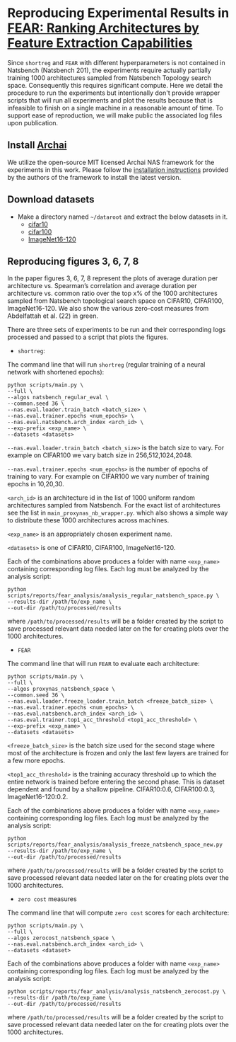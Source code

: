# Reproducing Experimental Results in [FEAR: Ranking Architectures by Feature Extraction Capabilities](anonymous)

Since `shortreg` and `FEAR` with different hyperparameters is not 
contained in Natsbench (Natsbench 201), the experiments require actually partially training 
1000 architectures sampled from Natsbench Topology search space. 
Consequently this requires significant compute. Here 
we detail the procedure to run the experiments but intentionally don't provide
wrapper scripts that will run all experiments and plot the results because
that is infeasible to finish on a single machine in a reasonable amount of time.
To support ease of reproduction, we will make public the associated 
log files upon publication.

## Install [Archai](https://github.com/microsoft/archai/tree/master/archai)
We utilize the open-source MIT licensed Archai NAS framework for the 
experiments in this work. Please follow the 
[installation instructions](https://github.com/microsoft/archai/blob/master/docs/install.md)
provided by the authors of the framework to install the latest version. 

## Download datasets
* Make a directory named `~/dataroot` and extract the below datasets in it.
  * [cifar10](https://www.cs.toronto.edu/~kriz/cifar-10-python.tar.gz)
  * [cifar100](https://www.cs.toronto.edu/~kriz/cifar-10-python.tar.gz)
  * [ImageNet16-120](https://image-net.org/download-images) 

## Reproducing figures 3, 6, 7, 8

In the paper figures 3, 6, 7, 8 represent the plots of average duration 
per architecture vs. Spearman’s correlation and 
average duration per architecture vs. common ratio over the top x% of the 
1000 architectures sampled from Natsbench topological search space on 
CIFAR10, CIFAR100, ImageNet16-120. We also show the various zero-cost 
measures from Abdelfattah et al. (22) in green. 

There are three sets of experiments to be run and their corresponding
logs processed and passed to a script that plots the figures.

* `shortreg`: 

The command line that will run `shortreg` (regular training of a neural network with shortened epochs):

```
python scripts/main.py \
--full \
--algos natsbench_regular_eval \
--common.seed 36 \
--nas.eval.loader.train_batch <batch_size> \
--nas.eval.trainer.epochs <num_epochs> \
--nas.eval.natsbench.arch_index <arch_id> \
--exp-prefix <exp_name> \
--datasets <datasets>
```

`--nas.eval.loader.train_batch <batch_size>` is the batch size to vary. For example on
CIFAR100 we vary batch size in 256,512,1024,2048.

`--nas.eval.trainer.epochs <num_epochs>` is the number of epochs of training to vary. 
For example on CIFAR100 we vary number of training epochs in 10,20,30.

`<arch_id>` is an architecture id in the list of 1000 uniform random architectures
sampled from Natsbench. For the exact list of architectures see the list in `main_proxynas_nb_wrapper.py`.
which also shows a simple way to distribute these 1000 architectures across machines.

`<exp_name>` is an appropriately chosen experiment name.

`<datasets>` is one of CIFAR10, CIFAR100, ImageNet16-120.

Each of the combinations above produces a folder with name `<exp_name>` containing 
corresponding log files. Each log must be analyzed by the analysis script:

```
python scripts/reports/fear_analysis/analysis_regular_natsbench_space.py \
--results-dir /path/to/exp_name \
--out-dir /path/to/processed/results
```

where `/path/to/processed/results` will be a folder created by the
script to save processed relevant data needed later on the for creating
plots over the 1000 architectures.

* `FEAR`

The command line that will run `FEAR` to evaluate each architecture:

```
python scripts/main.py \
--full \
--algos proxynas_natsbench_space \
--common.seed 36 \
--nas.eval.loader.freeze_loader.train_batch <freeze_batch_size> \
--nas.eval.trainer.epochs <num_epochs> \
--nas.eval.natsbench.arch_index <arch_id> \
--nas.eval.trainer.top1_acc_threshold <top1_acc_threshold> \
--exp-prefix <exp_name> \
--datasets <datasets>
```

`<freeze_batch_size>` is the batch size used for the second stage 
where most of the architecture is frozen and only the last few
layers are trained for a few more epochs.

`<top1_acc_threshold>` is the training accuracy threshold
up to which the entire network is trained before entering the 
second phase. This is dataset dependent and found by a shallow
pipeline. CIFAR10:0.6, CIFAR100:0.3, ImageNet16-120:0.2. 

Each of the combinations above produces a folder with name `<exp_name>` containing 
corresponding log files. Each log must be analyzed by the analysis script:

```
python scripts/reports/fear_analysis/analysis_freeze_natsbench_space_new.py
--results-dir /path/to/exp_name \
--out-dir /path/to/processed/results
```

where `/path/to/processed/results` will be a folder created by the
script to save processed relevant data needed later on the for creating
plots over the 1000 architectures.

* `zero cost` measures
  
The command line that will compute `zero cost` scores for each architecture:

```
python scripts/main.py \
--full \
--algos zerocost_natsbench_space \
--nas.eval.natsbench.arch_index <arch_id> \
--datasets <dataset>
```

Each of the combinations above produces a folder with name `<exp_name>` containing
corresponding log files. Each log must be analyzed by the analysis script:

```
python scripts/reports/fear_analysis/analysis_natsbench_zerocost.py \
--results-dir /path/to/exp_name \
--out-dir /path/to/processed/results
```

where `/path/to/processed/results` will be a folder created by the
script to save processed relevant data needed later on the for creating
plots over the 1000 architectures.









 

